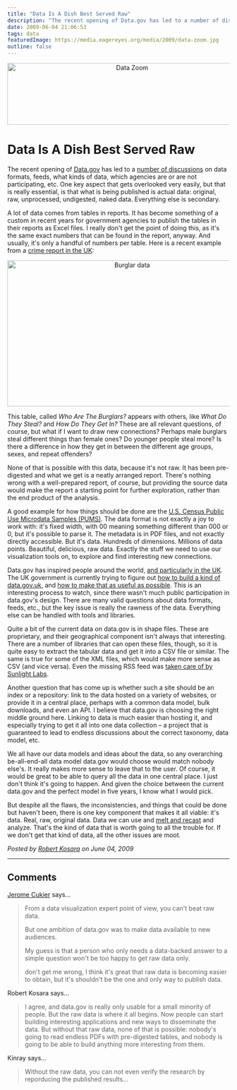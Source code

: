 ```yaml
---
title: "Data Is A Dish Best Served Raw"
description: "The recent opening of Data.gov has led to a number of discussions on data formats, feeds, what kinds of data, which agencies are or are not participating, etc. One key aspect that gets overlooked very easily, but that is really essential, is that what is being published is actual data: original, raw, unprocessed, undigested, naked data. Everything else is secondary."
date: 2009-06-04 21:06:53
tags: data
featuredImage: https://media.eagereyes.org/media/2009/data-zoom.jpg
outline: false
---
```


<p align="center"><img src="https://media.eagereyes.org/media/2009/data-zoom.jpg" border="0" alt="Data Zoom" width="550" height="140" /></p>

# Data Is A Dish Best Served Raw

The recent opening of <a href="http://data.gov/" target="_blank">Data.gov</a> has led to a <a href="http://sunlightlabs.com/blog/2009/05/28/what-id-change-about-datagov/" target="_blank">number of discussions</a> on data formats, feeds, what kinds of data, which agencies are or are not participating, etc. One key aspect that gets overlooked very easily, but that is really essential, is that what is being published is actual data: original, raw, unprocessed, undigested, naked data. Everything else is secondary.

A lot of data comes from tables in reports. It has become something of a custom in recent years for government agencies to publish the tables in their reports as Excel files. I really don't get the point of doing this, as it's the same exact numbers that can be found in the report, anyway. And usually, it's only a handful of numbers per table. Here is a recent example from a <a href="http://www.guardian.co.uk/news/datablog/2009/may/21/ukcrime-police">crime report in the UK</a>:

<p align="center"><img src="https://media.eagereyes.org/media/2009/burglars.png" border="0" alt="Burglar data" width="550" height="331" /></p>

This table, called <em>Who Are The Burglars?</em> appears with others, like <em>What Do They Steal?</em> and <em>How Do They Get In?</em> These are all relevant questions, of course, but what if I want to draw new connections? Perhaps male burglars steal different things than female ones? Do younger people steal more? Is there a difference in how they get in between the different age groups, sexes, and repeat offenders?

None of that is possible with this data, because it's not raw. It has been pre-digested and what we get is a neatly arranged report. There's nothing wrong with a well-prepared report, of course, but providing the source data would make the report a starting point for further exploration, rather than the end product of the analysis.

A good example for how things should be done are the <a href="http://www.census.gov/main/www/pums.html">U.S. Census Public Use Microdata Samples (PUMS)</a>. The data format is not exactly a joy to work with: it's fixed width, with 00 meaning something different than 000 or 0, but it's possible to parse it. The metadata is in PDF files, and not exactly directly accessible. But it's data. Hundreds of dimensions. Millions of data points. Beautiful, delicious, raw data. Exactly the stuff we need to use our visualization tools on, to explore and find interesting new connections.

Data.gov has inspired people around the world, <a href="http://www.guardian.co.uk/news/datablog/2009/may/28/barack-obama">and particularly in the UK</a>. The UK government is currently trying to figure out <a href="http://powerofinformation.wordpress.com/">how to build a kind of data.gov.uk</a>, and <a href="http://blogs.cabinetoffice.gov.uk/digitalengagement/post/2009/05/22/Information-and-how-to-make-it-useful.aspx">how to make that as useful as possible</a>. This is an interesting process to watch, since there wasn't much public participation in data.gov's design. There are many valid questions about data formats, feeds, etc., but the key issue is really the rawness of the data. Everything else can be handled with tools and libraries.

Quite a bit of the current data on data.gov is in shape files. These are proprietary, and their geographical component isn't always that interesting. There are a number of libraries that can open these files, though, so it is quite easy to extract the tabular data and get it into a CSV file or similar. The same is true for some of the XML files, which would make more sense as CSV (and vice versa). Even the missing RSS feed was <a href="http://sunlightlabs.com/blog/2009/05/22/keeping-eye-datagov/">taken care of by Sunlight Labs</a>.

Another question that has come up is whether such a site should be an index or a repository: link to the data hosted on a variety of websites, or provide it in a central place, perhaps with a common data model, bulk downloads, and even an API. I believe that data.gov is choosing the right middle ground here. Linking to data is much easier than hosting it, and especially trying to get it all into one data collection &ndash; a project that is guaranteed to lead to endless discussions about the correct taxonomy, data model, etc.

We all have our data models and ideas about the data, so any overarching be-all-end-all data model data.gov would choose would match nobody else's. It really makes more sense to leave that to the user. Of course, it would be great to be able to query all the data in one central place. I just don't think it's going to happen. And given the choice between the current data.gov and the perfect model in five years, I know what I would pick.

But despite all the flaws, the inconsistencies, and things that could be done but haven't been, there is one key component that makes it all viable: it's data. Real, raw, original data. Data we can use and <a href="http://had.co.nz/thesis/">melt and recast</a> and analyze. That's the kind of data that is worth going to all the trouble for. If we don't get that kind of data, all the other issues are moot.


_Posted by <a href="/about">Robert Kosara</a> on June 04, 2009_


<aside class="comments">

---
## Comments

<a href="http://jeromecukier.net" rel="nofollow noopener" target="_blank">Jerome Cukier</a> says…
>	<p>From a data visualization expert point of view, you can't beat raw data. </p>
>	<p>But one ambition of data.gov was to make data available to new audiences.</p>
>	<p>My guess is that a person who only needs a data-backed answer to a simple question won't be too happy to get raw data only. </p>
>	<p>don't get me wrong, I think it's great that raw data is becoming easier to obtain, but it's shouldn't be the one and only way to publish data.</p>

Robert Kosara says…
>	<p>I agree, and data.gov is really only usable for a small minority of people. But the raw data is where it all begins. Now people can start building interesting applications and new ways to disseminate the data. But without that raw data, none of that is possible: nobody's going to read endless PDFs with pre-digested tables, and nobody is going to be able to build anything more interesting from them.</p>

Kinray says…
>	<p>Without the raw data, you can not even verify the research by reporducing the published results...</p>

</aside>


